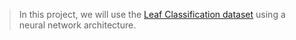  > In this project, we will use the [Leaf Classification dataset](https://www.kaggle.com/c/leaf-classification/data) using a neural network architecture. 
